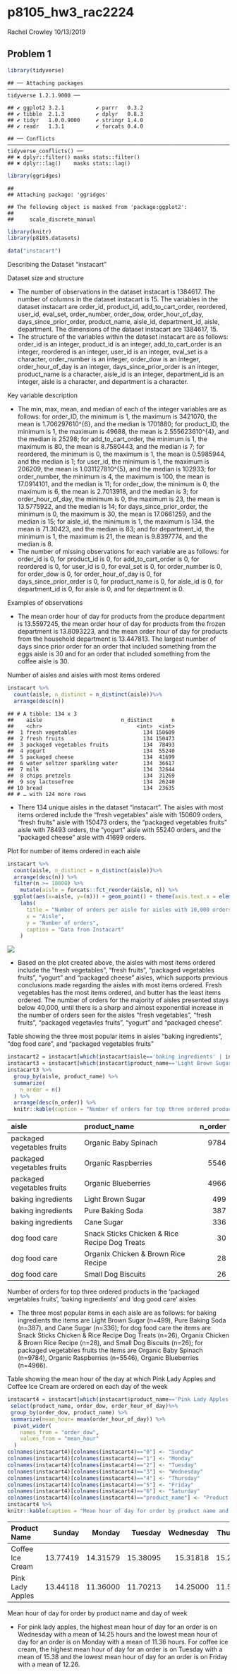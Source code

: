 p8105\_hw3\_rac2224
================
Rachel Crowley
10/13/2019

## Problem 1

``` r
library(tidyverse)
```

    ## ── Attaching packages ─────────────────────────────────────────────────────────────────────────────────────────────── tidyverse 1.2.1.9000 ──

    ## ✔ ggplot2 3.2.1          ✔ purrr   0.3.2     
    ## ✔ tibble  2.1.3          ✔ dplyr   0.8.3     
    ## ✔ tidyr   1.0.0.9000     ✔ stringr 1.4.0     
    ## ✔ readr   1.3.1          ✔ forcats 0.4.0

    ## ── Conflicts ─────────────────────────────────────────────────────────────────────────────────────────────────────── tidyverse_conflicts() ──
    ## ✖ dplyr::filter() masks stats::filter()
    ## ✖ dplyr::lag()    masks stats::lag()

``` r
library(ggridges)
```

    ## 
    ## Attaching package: 'ggridges'

    ## The following object is masked from 'package:ggplot2':
    ## 
    ##     scale_discrete_manual

``` r
library(knitr)
library(p8105.datasets)

data("instacart")
```

Describing the Dataset “instacart”

Dataset size and structure

  - The number of observations in the dataset instacart is 1384617. The
    number of columns in the dataset instacart is 15. The variables in
    the dataset instacart are order\_id, product\_id,
    add\_to\_cart\_order, reordered, user\_id, eval\_set, order\_number,
    order\_dow, order\_hour\_of\_day, days\_since\_prior\_order,
    product\_name, aisle\_id, department\_id, aisle, department. The
    dimensions of the dataset instacart are 1384617, 15.
  - The structure of the variables within the dataset instacart are as
    follows: order\_id is an integer, product\_id is an integer,
    add\_to\_cart\_order is an integer, reordered is an integer,
    user\_id is an integer, eval\_set is a character, order\_number is
    an integer, order\_dow is an integer, order\_hour\_of\_day is an
    integer, days\_since\_prior\_order is an integer, product\_name is a
    character, aisle\_id is an integer, department\_id is an integer,
    aisle is a character, and department is a character.

Key variable description

  - The min, max, mean, and median of each of the integer variables are
    as follows: for order\_ID, the minimum is 1, the maximum is 3421070,
    the mean is 1.706297610^{6}, and the median is 1701880; for
    product\_ID, the minimum is 1, the maximum is 49688, the mean is
    2.555623610^{4}, and the median is 25298; for add\_to\_cart\_order,
    the minimum is 1, the maximum is 80, the mean is 8.7580443, and the
    median is 7; for reordered, the minimum is 0, the maximum is 1, the
    mean is 0.5985944, and the median is 1; for user\_id, the minimum is
    1, the maximum is 206209, the mean is 1.031127810^{5}, and the
    median is 102933; for order\_number, the minimum is 4, the maximum
    is 100, the mean is 17.0914101, and the median is 11; for
    order\_dow, the minimum is 0, the maximum is 6, the mean is
    2.7013918, and the median is 3; for order\_hour\_of\_day, the
    minimum is 0, the maximum is 23, the mean is 13.5775922, and the
    median is 14; for days\_since\_prior\_order, the minimum is 0, the
    maximum is 30, the mean is 17.0661259, and the median is 15; for
    aisle\_id, the minimum is 1, the maximum is 134, the mean is
    71.30423, and the median is 83; and for department\_id, the minimum
    is 1, the maximum is 21, the mean is 9.8397774, and the median is 8.
  - The number of missing observations for each variable are as follows:
    for order\_id is 0, for product\_id is 0, for add\_to\_cart\_order
    is 0, for reordered is 0, for user\_id is 0, for eval\_set is 0, for
    order\_number is 0, for order\_dow is 0, for order\_hour\_of\_day is
    0, for days\_since\_prior\_order is 0, for product\_name is 0, for
    aisle\_id is 0, for department\_id is 0, for aisle is 0, and for
    department is 0.

Examples of observations

  - The mean order hour of day for products from the produce department
    is 13.5597245, the mean order hour of day for products from the
    frozen department is 13.8093223, and the mean order hour of day for
    products from the household department is 13.447813. The largest
    number of days since prior order for an order that included
    something from the eggs aisle is 30 and for an order that included
    something from the coffee aisle is 30.

Number of aisles and aisles with most items ordered

``` r
instacart %>%
  count(aisle, n_distinct = n_distinct(aisle))%>%
  arrange(desc(n)) 
```

    ## # A tibble: 134 x 3
    ##    aisle                         n_distinct      n
    ##    <chr>                              <int>  <int>
    ##  1 fresh vegetables                     134 150609
    ##  2 fresh fruits                         134 150473
    ##  3 packaged vegetables fruits           134  78493
    ##  4 yogurt                               134  55240
    ##  5 packaged cheese                      134  41699
    ##  6 water seltzer sparkling water        134  36617
    ##  7 milk                                 134  32644
    ##  8 chips pretzels                       134  31269
    ##  9 soy lactosefree                      134  26240
    ## 10 bread                                134  23635
    ## # … with 124 more rows

  - There 134 unique aisles in the dataset “instacart”. The aisles with
    most items ordered include the “fresh vegetables” aisle with 150609
    orders, “fresh fruits” aisle with 150473 orders, the “packaged
    vegetables fruits” aisle with 78493 orders, the “yogurt” aisle with
    55240 orders, and the “packaged cheese” aisle with 41699 orders.

Plot for number of items ordered in each aisle

``` r
instacart %>%
  count(aisle, n_distinct = n_distinct(aisle))%>%
  arrange(desc(n)) %>%
  filter(n >= 10000) %>%
    mutate(aisle = forcats::fct_reorder(aisle, n)) %>%
  ggplot(aes(x=aisle, y=(n))) + geom_point() + theme(axis.text.x = element_text(angle = 45, vjust = 1, hjust=1)) +
    labs(
      title = "Number of orders per aisle for aisles with 10,000 orders or more",
      x = "Aisle",
      y = "Number of orders",
      caption = "Data from Instacart"
    )
```

![](p8105_hw3_rac2224_files/figure-gfm/unnamed-chunk-3-1.png)<!-- -->

  - Based on the plot created above, the aisles with most items ordered
    include the “fresh vegetables”, “fresh fruits”, “packaged vegetables
    fruits”, “yogurt” and “packaged cheese” aisles, which supports
    previous conclusions made regarding the aisles with most items
    ordered. Fresh vegetables has the most items ordered, and butter has
    the least items ordered. The number of orders for the majority of
    aisles presented stays below 40,000, until there is a sharp and
    almost exponential increase in the number of orders seen for the
    aisles “fresh vegetables”, “fresh fruits”, “packaged vegetavles
    fruits”, “yogurt” and “packaged cheese”.

Table showing the three most popular items in aisles “baking
ingredients”, “dog food care”, and “packaged vegetables
fruits”

``` r
instacart2 = instacart[which(instacart$aisle=='baking ingredients' | instacart$aisle == 'dog food care'| instacart$aisle == 'packaged vegetables fruits'), 1:15]
instacart3 = instacart[which(instacart$product_name=='Light Brown Sugar' | instacart$product_name=='Pure Baking Soda' | instacart$product_name=='Cane Sugar'| instacart$product_name=='Snack Sticks Chicken & Rice Recipe Dog Treats' | instacart$product_name=='Organix Chicken & Brown Rice Recipe' | instacart$product_name=='Small Dog Biscuits' | instacart$product_name=='Organic Baby Spinach' | instacart$product_name=='Organic Raspberries' | instacart$product_name=='Organic Blueberries'),1:15] 
instacart3 %>%
  group_by(aisle, product_name) %>%
  summarize(
    n_order = n()
  ) %>%
  arrange(desc(n_order)) %>%
  knitr::kable(caption = "Number of orders for top three ordered products in the 'packaged vegetables fruits', 'baking ingredients' and 'dog good care' aisles")
```

| aisle                      | product\_name                                 | n\_order |
| :------------------------- | :-------------------------------------------- | -------: |
| packaged vegetables fruits | Organic Baby Spinach                          |     9784 |
| packaged vegetables fruits | Organic Raspberries                           |     5546 |
| packaged vegetables fruits | Organic Blueberries                           |     4966 |
| baking ingredients         | Light Brown Sugar                             |      499 |
| baking ingredients         | Pure Baking Soda                              |      387 |
| baking ingredients         | Cane Sugar                                    |      336 |
| dog food care              | Snack Sticks Chicken & Rice Recipe Dog Treats |       30 |
| dog food care              | Organix Chicken & Brown Rice Recipe           |       28 |
| dog food care              | Small Dog Biscuits                            |       26 |

Number of orders for top three ordered products in the ‘packaged
vegetables fruits’, ‘baking ingredients’ and ‘dog good care’ aisles

  - The three most popular items in each aisle are as follows: for
    baking ingredients the items are Light Brown Sugar (n=499), Pure
    Baking Soda (n=387), and Cane Sugar (n=336); for dog food care the
    items are Snack Sticks Chicken & Rice Recipe Dog Treats (n=26),
    Organix Chicken & Brown Rice Recipe (n=28), and Small Dog Biscuits
    (n=26); for packaged vegetables fruits the items are Organic Baby
    Spinach (n=9784), Organic Raspberries (n=5546), Organic Blueberries
    (n=4966).

Table showing the mean hour of the day at which Pink Lady Apples and
Coffee Ice Cream are ordered on each day of the
week

``` r
instacart4 = instacart[which(instacart$product_name=='Pink Lady Apples' | instacart$product_name == 'Coffee Ice Cream'), 1:15] %>%
 select(product_name, order_dow, order_hour_of_day)%>%
 group_by(order_dow, product_name) %>%
 summarize(mean_hour= mean(order_hour_of_day)) %>%
  pivot_wider(
    names_from = "order_dow",
    values_from = "mean_hour"
  )
colnames(instacart4)[colnames(instacart4)=="0"] <- "Sunday"
colnames(instacart4)[colnames(instacart4)=="1"] <- "Monday"
colnames(instacart4)[colnames(instacart4)=="2"] <- "Tuesday"
colnames(instacart4)[colnames(instacart4)=="3"] <- "Wednesday"
colnames(instacart4)[colnames(instacart4)=="4"] <- "Thursday"
colnames(instacart4)[colnames(instacart4)=="5"] <- "Friday"
colnames(instacart4)[colnames(instacart4)=="6"] <- "Saturday"
colnames(instacart4)[colnames(instacart4)=="product_name"] <- "Product Name"
instacart4 %>%
knitr::kable(caption = "Mean hour of day for order by product name and day of week" )
```

| Product Name     |   Sunday |   Monday |  Tuesday | Wednesday | Thursday |   Friday | Saturday |
| :--------------- | -------: | -------: | -------: | --------: | -------: | -------: | -------: |
| Coffee Ice Cream | 13.77419 | 14.31579 | 15.38095 |  15.31818 | 15.21739 | 12.26316 | 13.83333 |
| Pink Lady Apples | 13.44118 | 11.36000 | 11.70213 |  14.25000 | 11.55172 | 12.78431 | 11.93750 |

Mean hour of day for order by product name and day of week

  - For pink lady apples, the highest mean hour of day for an order is
    on Wednesday with a mean of 14.25 hours and the lowest mean hour of
    day for an order is on Monday with a mean of 11.36 hours. For coffee
    ice cream, the highest mean hour of day for an order is on Tuesday
    with a mean of 15.38 and the lowest mean hour of day for an order is
    on Friday with a mean of 12.26.
